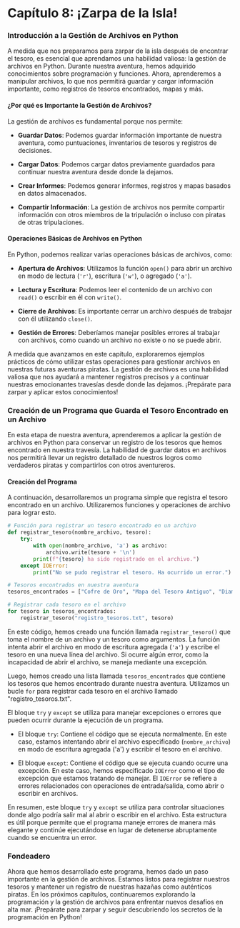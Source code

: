  
# Capítulo 8: ¡Zarpa de la Isla!


### Introducción a la Gestión de Archivos en Python

A medida que nos preparamos para zarpar de la isla después de encontrar el tesoro, es esencial que aprendamos una habilidad valiosa: la gestión de archivos en Python. Durante nuestra aventura, hemos adquirido conocimientos sobre programación y funciones. Ahora, aprenderemos a manipular archivos, lo que nos permitirá guardar y cargar información importante, como registros de tesoros encontrados, mapas y más.

#### ¿Por qué es Importante la Gestión de Archivos?

La gestión de archivos es fundamental porque nos permite:

  - **Guardar Datos**: Podemos guardar información importante de nuestra aventura, como puntuaciones, inventarios de tesoros y registros de decisiones.

  - **Cargar Datos**: Podemos cargar datos previamente guardados para continuar nuestra aventura desde donde la dejamos.

  - **Crear Informes**: Podemos generar informes, registros y mapas basados en datos almacenados.

  - **Compartir Información**: La gestión de archivos nos permite compartir información con otros miembros de la tripulación o incluso con piratas de otras tripulaciones.

#### Operaciones Básicas de Archivos en Python

En Python, podemos realizar varias operaciones básicas de archivos, como:

  - **Apertura de Archivos**: Utilizamos la función `open()` para abrir un archivo en modo de lectura (`'r'`), escritura (`'w'`), o agregado (`'a'`).

  - **Lectura y Escritura**: Podemos leer el contenido de un archivo con `read()` o escribir en él con `write()`.

  - **Cierre de Archivos**: Es importante cerrar un archivo después de trabajar con él utilizando `close()`.

  - **Gestión de Errores**: Deberíamos manejar posibles errores al trabajar con archivos, como cuando un archivo no existe o no se puede abrir.

A medida que avanzamos en este capítulo, exploraremos ejemplos prácticos de cómo utilizar estas operaciones para gestionar archivos en nuestras futuras aventuras piratas. La gestión de archivos es una habilidad valiosa que nos ayudará a mantener registros precisos y a continuar nuestras emocionantes travesías desde donde las dejamos. ¡Prepárate para zarpar y aplicar estos conocimientos!

### Creación de un Programa que Guarda el Tesoro Encontrado en un Archivo

En esta etapa de nuestra aventura, aprenderemos a aplicar la gestión de archivos en Python para conservar un registro de los tesoros que hemos encontrado en nuestra travesía. La habilidad de guardar datos en archivos nos permitirá llevar un registro detallado de nuestros logros como verdaderos piratas y compartirlos con otros aventureros.

#### Creación del Programa

A continuación, desarrollaremos un programa simple que registra el tesoro encontrado en un archivo. Utilizaremos funciones y operaciones de archivo para lograr esto.

```python
# Función para registrar un tesoro encontrado en un archivo
def registrar_tesoro(nombre_archivo, tesoro):
    try:
        with open(nombre_archivo, 'a') as archivo:
            archivo.write(tesoro + '\n')
        print(f"{tesoro} ha sido registrado en el archivo.")
    except IOError:
        print("No se pudo registrar el tesoro. Ha ocurrido un error.")

# Tesoros encontrados en nuestra aventura
tesoros_encontrados = ["Cofre de Oro", "Mapa del Tesoro Antiguo", "Diamante Azul"]

# Registrar cada tesoro en el archivo
for tesoro in tesoros_encontrados:
    registrar_tesoro("registro_tesoros.txt", tesoro)
```

En este código, hemos creado una función llamada `registrar_tesoro()` que toma el nombre de un archivo y un tesoro como argumentos. La función intenta abrir el archivo en modo de escritura agregada (`'a'`) y escribe el tesoro en una nueva línea del archivo. Si ocurre algún error, como la incapacidad de abrir el archivo, se maneja mediante una excepción.

Luego, hemos creado una lista llamada `tesoros_encontrados` que contiene los tesoros que hemos encontrado durante nuestra aventura. Utilizamos un bucle `for` para registrar cada tesoro en el archivo llamado "registro_tesoros.txt".


El bloque `try` y `except` se utiliza para manejar excepciones o errores que pueden ocurrir durante la ejecución de un programa.

  - El bloque `try`: Contiene el código que se ejecuta normalmente. En este caso, estamos intentando abrir el archivo especificado (`nombre_archivo`) en modo de escritura agregada ('a') y escribir el tesoro en el archivo.

  - El bloque `except`: Contiene el código que se ejecuta cuando ocurre una excepción. En este caso, hemos especificado `IOError` como el tipo de excepción que estamos tratando de manejar. El `IOError` se refiere a errores relacionados con operaciones de entrada/salida, como abrir o escribir en archivos.

En resumen, este bloque `try` y `except` se utiliza para controlar situaciones donde algo podría salir mal al abrir o escribir en el archivo. Esta estructura es útil porque permite que el programa maneje errores de manera más elegante y continúe ejecutándose en lugar de detenerse abruptamente cuando se encuentra un error.


### Fondeadero

Ahora que hemos desarrollado este programa, hemos dado un paso importante en la gestión de archivos. Estamos listos para registrar nuestros tesoros y mantener un registro de nuestras hazañas como auténticos piratas. En los próximos capítulos, continuaremos explorando la programación y la gestión de archivos para enfrentar nuevos desafíos en alta mar. ¡Prepárate para zarpar y seguir descubriendo los secretos de la programación en Python!
